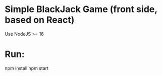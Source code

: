 # Simple BlackJack Game (front side, based on React)

Use NodeJS >= 16

# Run:
npm install
npm start

